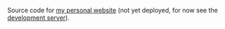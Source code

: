 Source code for [my personal website](https://raelynn.hattie.codes/) (not yet deployed, for now see the [development server]()).